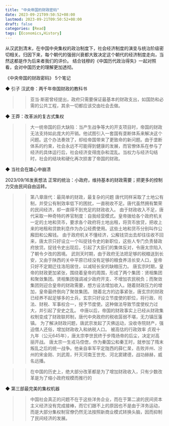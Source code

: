 ```yaml
---
title: "中央帝国的财政密码"
date: 2023-09-21T09:50:52+08:00
lastmod: 2023-09-21T09:50:52+08:00
draft: false
categories: [Read]
tags: [Economics,History]
---
```


从汉武到清末，在中国中央集权的政治制度下，社会经济制度的演变与统治阶级密切相关。归因下来，每个朝代的强弱兴衰都大致决定这个朝代的经济制度走向，当然这都是作为后来者我们的评价。 结合钱穆的《中国历代政治得失》一起对照看，会对中国历史的理解更加透彻。

《中央帝国的财政密码》
5个笔记

◆ 引子 汉武帝：两千年帝国财政的教科书

>> 亚当·斯密曾经提出，政府只需要保证最基本的财政支出，如国防和必需的公共工程，其余一切都应该交由社会去做。

◆ 王莽：改革派的复古式集权

>> 大一统帝国的巨大缺陷：当产生战争等大的开支项目时，帝国的财政无法支持如此庞大的开销。他试图引入一套国有垄断体系来解决这个问题。这个办法奏效了，却给帝国带来了更致命的新问题。由于垄断体系的约束，社会永远不可能得到健康的发展，而官僚体系在参与了经济的具体运行后，社会经济变得庞杂和混乱。当权力与经济勾结时，社会的结块和硬化再次损害了帝国的财政。

◆ 当社会在雄心中崩溃

2023/09/16发表想法
正常的统治：小政府，维持基本的财政需要；把更多的控制力交由民间自由运转。
>> 第八章唐代：最简单的财政，最复杂的问题
唐代同样采取了土地公有制，并受公有制效率低下的困扰，一直税收不足。唐代虽然拥有繁荣的民间经济，却一直得不到充足的财政收入。
由于财政收入不足，唐代采取一种奇特的养官制度：自我经营模式。皇帝拨给各个政府机关一定的土地和货币，要求各个政府将土地出租，将货币放贷，把收上来的地租和贷款利息作为办公经费使用。这些土地和货币分别叫作公廨田和公廨钱。
由于政府机关不懂经济，公廨钱贷出去却往往收不回来，唐太宗只好设立一个叫捉钱令史的新职位，这些人专门负责替政府放贷。捉钱令史出现后，引起了大臣们的集体反对，令唐太宗陷入了朝令夕改的困境。
武则天时期，由于政府无法把足够的税粮送到长安，又由于陕西的关中平原已经没有足够的粮食养活长安人口，皇帝只好不定期迁往洛阳居住，以减轻长安的缺粮压力。
唐玄宗时期，皇帝的财政更加紧张，围绕着皇帝的周围，形成了两个集团：贤相集团和聚敛集团。贤相集团强调减少政府开支、不增加农民税负；而聚敛集团则迎合皇帝的财政需要，想方设法增加收入。随着财政压力的增加，皇帝最终倒向了聚敛集团。
随着北方的边事紧张，唐玄宗的财政已经养不起足够多的士兵，玄宗只好设立节度使的职位，将行政、司法、财税、军事权合一，授予节度使。这种做法导致节度使权力过大，并引起了安史之乱。
中唐以后，帝国的财政事实上已经从财政集权制变成了财政联邦制，唐代中央政府的税收孱弱不堪，无力镇压藩镇。
为了解决财政问题，唐武宗发起了灭佛运动，没收寺院财产，强迫僧人还俗，增加财政收入和纳税人口。
被高估的行政效率
贞观十九年（公元645年），唐太宗李世民终于步隋炀帝的后尘，决定对高丽开战。
唐太宗一生戎马倥偬，作为秦国公和秦王时，就参加了隋末叛乱之后的统一战争。他亲自率军平定陇西的薛仁杲，击败并州、汾州的宋金刚、刘武周，歼灭河南王世充、河北窦建德，战功赫赫，威名远播。

>> 在中国的历史上，绝大部分改革都是为了增加财政收入，只有少数改革是为了缩小政府规模而推行的

◆ 第三部最完美的集权机器

>> 中国社会真正的问题不在于这些洋务企业，而在于第二波的民间资本主义经济没有完成接棒，而它们跟不上的原因也不是由于洋务运动，而是大部分集权制官僚仍然无法按照新商业模式转换头脑，因而抑制了民间经济的发展。

